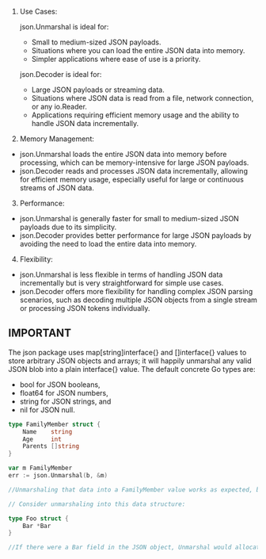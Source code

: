 1. Use Cases:

    json.Unmarshal is ideal for:
    - Small to medium-sized JSON payloads.
    - Situations where you can load the entire JSON data into memory.
    - Simpler applications where ease of use is a priority.

    json.Decoder is ideal for:
    - Large JSON payloads or streaming data.
    - Situations where JSON data is read from a file, network connection, or any io.Reader.
    - Applications requiring efficient memory usage and the ability to handle JSON data incrementally.

2. Memory Management:
- json.Unmarshal loads the entire JSON data into memory before processing, which can be memory-intensive for large JSON payloads.
- json.Decoder reads and processes JSON data incrementally, allowing for efficient memory usage, especially useful for large or continuous streams of JSON data.

3. Performance:
- json.Unmarshal is generally faster for small to medium-sized JSON payloads due to its simplicity.
- json.Decoder provides better performance for large JSON payloads by avoiding the need to load the entire data into memory.


4. Flexibility:
- json.Unmarshal is less flexible in terms of handling JSON data incrementally but is very straightforward for simple use cases.
- json.Decoder offers more flexibility for handling complex JSON parsing scenarios, such as decoding multiple JSON objects from a single stream or processing JSON tokens individually.



## IMPORTANT

The json package uses map[string]interface{} and []interface{} values to store arbitrary JSON objects and arrays; it will happily unmarshal any valid JSON blob into a plain interface{} value. The default concrete Go types are:

- bool for JSON booleans,
- float64 for JSON numbers,
- string for JSON strings, and
- nil for JSON null.


```go
type FamilyMember struct {
    Name    string
    Age     int
    Parents []string
}

var m FamilyMember
err := json.Unmarshal(b, &m)

//Unmarshaling that data into a FamilyMember value works as expected, but if we look closely we can see a remarkable thing has happened. With the var statement we allocated a FamilyMember struct, and then provided a pointer to that value to Unmarshal, but at that time the Parents field was a nil slice value. To populate the Parents field, Unmarshal allocated a new slice behind the scenes. This is typical of how Unmarshal works with the supported reference types (pointers, slices, and maps).

// Consider unmarshaling into this data structure:

type Foo struct {
    Bar *Bar
}

//If there were a Bar field in the JSON object, Unmarshal would allocate a new Bar and populate it. If not, Bar would be left as a nil pointer.
```